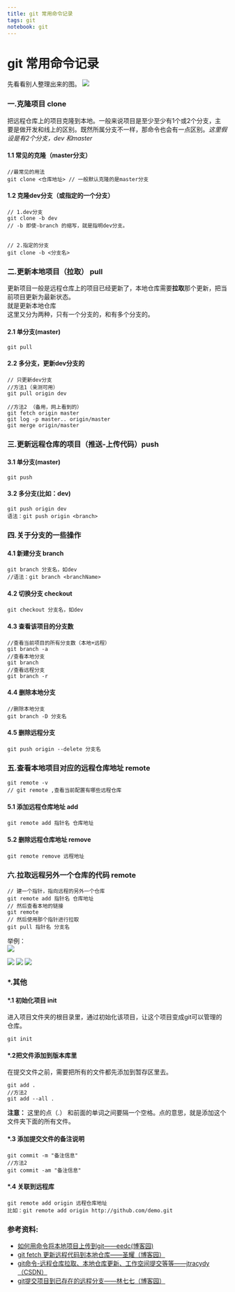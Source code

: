 ```yaml
---
title: git 常用命令记录
tags: git
notebook: git
---
```

# git 常用命令记录
先看看别人整理出来的图。
![](https://raw.githubusercontent.com/heihuahe/myGallery/master/noteImage/.1533814345565.png)
### 一.克隆项目 clone
把远程仓库上的项目克隆到本地。一般来说项目是至少至少有1个或2个分支，主要是做开发和线上的区别。既然所属分支不一样，那命令也会有一点区别。*这里假设是有2个分支，dev 和master*
#### 1.1 常见的克隆（master分支）
```
//最常见的用法
git clone <仓库地址> // 一般默认克隆的是master分支
```
#### 1.2 克隆dev分支（或指定的一个分支）
```
// 1.dev分支
git clone -b dev
// -b 即使-branch 的缩写，就是指明dev分支。


// 2.指定的分支
git clone -b <分支名>
```

### 二.更新本地项目（拉取） pull
更新项目一般是远程仓库上的项目已经更新了，本地仓库需要**拉取**那个更新，把当前项目更新为最新状态。    
就是更新本地仓库   
这里又分为两种，只有一个分支的，和有多个分支的。   
#### 2.1 单分支(master)
```
git pull
```
#### 2.2 多分支，更新dev分支的
```
// 只更新dev分支
//方法1（亲测可用）
git pull origin dev

//方法2 （备用，网上看到的）
git fetch origin master
git log -p master.. origin/master
git merge origin/master
```

### 三.更新远程仓库的项目（推送-上传代码）push
#### 3.1 单分支(master)
```
git push
```
#### 3.2 多分支(比如：dev)
```
git push origin dev
语法：git push origin <branch>
```

### 四.关于分支的一些操作
#### 4.1 新建分支 branch
```
git branch 分支名，如dev
//语法：git branch <branchName>
```

#### 4.2 切换分支 checkout
```
git checkout 分支名，如dev
```

#### 4.3 查看该项目的分支数
```
//查看当前项目的所有分支数（本地+远程）
git branch -a 
//查看本地分支
git branch
//查看远程分支
git branch -r
```
#### 4.4 删除本地分支
```
//删除本地分支
git branch -D 分支名

```
#### 4.5 删除远程分支
```
git push origin --delete 分支名
```
### 五.查看本地项目对应的远程仓库地址 remote
```
git remote -v
// git remote ,查看当前配置有哪些远程仓库
```
#### 5.1 添加远程仓库地址 add
```
git remote add 指针名 仓库地址
```
#### 5.2 删除远程仓库地址 remove
```
git remote remove 远程地址
```
### 六.拉取远程另外一个仓库的代码 remote
```
// 建一个指针，指向远程的另外一个仓库
git remote add 指针名 仓库地址
// 然后查看本地的链接
git remote 
// 然后使用那个指针进行拉取
git pull 指针名 分支名

```
举例：  
![](https://raw.githubusercontent.com/heihuahe/myGallery/master/noteImage/20191016171804.png)


![](https://raw.githubusercontent.com/heihuahe/myGallery/master/noteImage/.1532342578342.png)
![](https://raw.githubusercontent.com/heihuahe/myGallery/master/noteImage/.1532342570031.png)
![](https://raw.githubusercontent.com/heihuahe/myGallery/master/noteImage/.1532342564849.png)

### *.其他
#### *.1 初始化项目 init
进入项目文件夹的根目录里，通过初始化该项目，让这个项目变成git可以管理的仓库。
```
git init
```

#### *.2把文件添加到版本库里
在提交文件之前，需要把所有的文件都先添加到暂存区里去。   
```
git add . 
//方法2
git add --all .
```
**注意：** 这里的点（.） 和前面的单词之间要隔一个空格。点的意思，就是添加这个文件夹下面的所有文件。

#### *.3 添加提交文件的备注说明
```
git commit -m "备注信息"
//方法2
git commit -am "备注信息"
```

#### *.4 关联到远程库
```
git remote add origin 远程仓库地址
比如：git remote add origin http://github.com/demo.git
```

### 参考资料:
- [如何用命令将本地项目上传到git——eedc(博客园)](https://www.cnblogs.com/eedc/p/6168430.html)
- [git fetch 更新远程代码到本地仓库——圣耀（博客园）](https://www.cnblogs.com/chenlogin/p/6592228.html)
- [git命令-远程仓库拉取、本地仓库更新、工作空间提交等等——jtracydy（CSDN）](https://blog.csdn.net/jtracydy/article/details/70402663)
- [git提交项目到已存在的远程分支——林七七（博客园）](https://www.cnblogs.com/JennyLin77/p/git.html)


